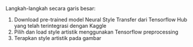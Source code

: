 Langkah-langkah secara garis besar:
1. Download pre-trained model Neural Style Transfer dari Tensorflow Hub yang telah terintegrasi dengan Kaggle
2. Pilih dan load style artistik menggunakan Tensorflow preprocessing
3. Terapkan style artistik pada gambar
